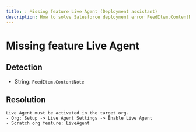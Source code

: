 ```yaml
---
title: : Missing feature Live Agent (Deployment assistant)
description: How to solve Salesforce deployment error FeedItem.ContentNote
---
```

<!-- markdownlint-disable MD013 -->
# Missing feature Live Agent

## Detection

- String: `FeedItem.ContentNote`

## Resolution

```shell
Live Agent must be activated in the target org.
- Org: Setup -> Live Agent Settings -> Enable Live Agent
- Scratch org feature: LiveAgent
```
